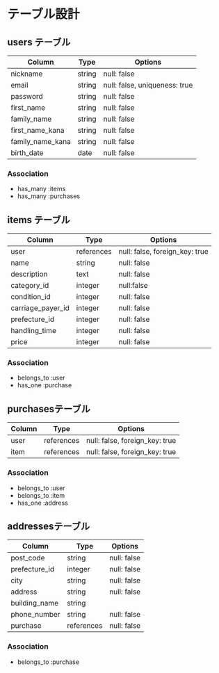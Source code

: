 # テーブル設計

## users テーブル

| Column           | Type   | Options                       | 
| ---------------- | ------ | ----------------------------- |
| nickname         | string | null: false                   |
| email            | string | null: false, uniqueness: true |
| password         | string | null: false                   |
| first_name       | string | null: false                   |
| family_name      | string | null: false                   |
| first_name_kana  | string | null: false                   |
| family_name_kana | string | null: false                   |
| birth_date       | date   | null: false                   |

### Association
- has_many :items
- has_many :purchases


## items テーブル
| Column            | Type       | Options                        | 
| ----------------- | ---------- | ------------------------------ | 
| user              | references | null: false, foreign_key: true |
| name              | string     | null: false                    |
| description       | text       | null: false                    |
| category_id       | integer    | null:false                     |
| condition_id      | integer    | null: false                    |
| carriage_payer_id | integer    | null: false                    |
| prefecture_id     | integer    | null: false                    |
| handling_time     | integer    | null: false                    |
| price             | integer    | null: false                    |

### Association
- belongs_to :user
- has_one :purchase


## purchasesテーブル
| Column | Type       | Options                        | 
| ------ | ---------- | ------------------------------ |
| user   | references | null: false, foreign_key: true |
| item   | references | null: false, foreign_key: true |

### Association
- belongs_to :user
- belongs_to :item
- has_one :address


## addressesテーブル
| Column        | Type       | Options                        | 
| ------------- | ---------- | ------------------------------ |
| post_code     | string     | null: false                    |
| prefecture_id | integer    | null: false                    |
| city          | string     | null: false                    |
| address       | string     | null: false                    |
| building_name | string     |                                |
| phone_number  | string     | null: false                    |
| purchase      | references | null: false                    |

### Association
- belongs_to :purchase